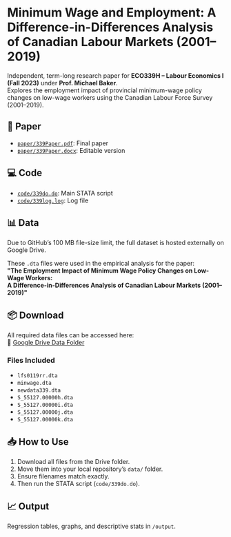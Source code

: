 # Minimum Wage and Employment: A Difference-in-Differences Analysis of Canadian Labour Markets (2001–2019)

Independent, term-long research paper for **ECO339H – Labour Economics I (Fall 2023)** under **Prof. Michael Baker**.  
Explores the employment impact of provincial minimum-wage policy changes on low-wage workers using the Canadian Labour Force Survey (2001–2019).

## 📄 Paper
- [`paper/339Paper.pdf`](paper/339Paper.pdf): Final paper  
- [`paper/339Paper.docx`](paper/339Paper.docx): Editable version  

## 💻 Code
- [`code/339do.do`](code/339do.do): Main STATA script  
- [`code/339log.log`](code/339log.log): Log file  

## 📊 Data
Due to GitHub’s 100 MB file-size limit, the full dataset is hosted externally on Google Drive.

These `.dta` files were used in the empirical analysis for the paper:  
**"The Employment Impact of Minimum Wage Policy Changes on Low-Wage Workers:  
A Difference-in-Differences Analysis of Canadian Labour Markets (2001–2019)"**

## 📦 Download

All required data files can be accessed here:  
🔗 [Google Drive Data Folder](https://drive.google.com/drive/folders/1bBhLAcbiajJ7xyV9PX0ciSMIl2A0-FlU?usp=sharing)

### Files Included
- `lfs0119rr.dta`
- `minwage.dta`
- `newdata339.dta`
- `S_55127.00000h.dta`
- `S_55127.00000i.dta`
- `S_55127.00000j.dta`
- `S_55127.00000k.dta`

## 📥 How to Use
1. Download all files from the Drive folder.  
2. Move them into your local repository’s `data/` folder.  
3. Ensure filenames match exactly.  
4. Then run the STATA script (`code/339do.do`).

## 📈 Output
Regression tables, graphs, and descriptive stats in `/output`.

